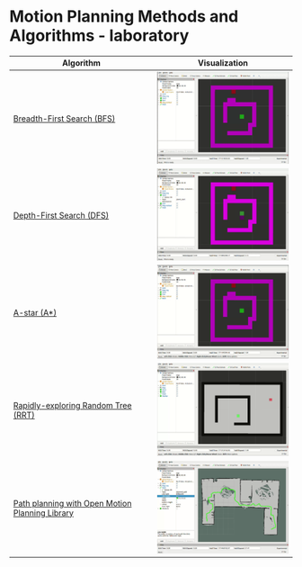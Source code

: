 # Motion Planning Methods and Algorithms - laboratory
 
| Algorithm  | Visualization |
| ------------- | ------------- | 
| [Breadth-First Search (BFS)](/Lab4) | <img src="/Pictures/Lab4_BFS.gif" alt="drawing" width="300"/> |
| [Depth-First Search (DFS)](/Lab4) | <img src="/Pictures/Lab4_DFS.gif" alt="drawing" width="300"/> |
| [A-star (A*)](/Lab5) | <img src="/Pictures/MIAPR_Lab5_A_star.gif" alt="drawing" width="300"/> |
| [Rapidly-exploring Random Tree (RRT)](/Lab6) | <img src="/Pictures/MIAPR_Lab6_RRT.gif" alt="drawing" width="300"/> |
| [Path planning with Open Motion Planning Library](/Lab7) | <img src="/Pictures/MIAPR_Lab7.gif" alt="drawing" width="300"/> |
